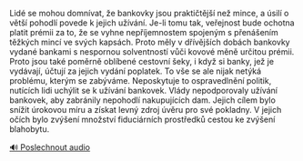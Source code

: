 
Lidé se mohou domnívat, že bankovky jsou praktičtější než mince, a úsilí o větší pohodlí povede k jejich užívání. Je-li tomu tak, veřejnost bude ochotna platit prémii za to, že se vyhne nepříjemnostem spojeným s přenášením těžkých mincí ve svých kapsách. Proto měly v dřívějších dobách bankovky vydané bankami s nespornou solventností vůči kovové měně určitou prémii. Proto jsou také poměrně oblíbené cestovní šeky, i když si banky, jež je vydávají, účtují za jejich vydání poplatek. To vše se ale nijak netýká problému, kterým se zabýváme. Neposkytuje to ospravedlnění politik, nutících lidi uchýlit se k užívání bankovek. Vlády nepodporovaly užívání bankovek, aby zabránily nepohodlí nakupujících dam. Jejich cílem bylo snížit úrokovou míru a získat levný zdroj úvěru pro své pokladny. V jejich očích bylo zvýšení množství fiduciárních prostředků cestou ke zvýšení blahobytu.

[🔊 Poslechnout audio](/data/7-paragraphs/audio/chapter_83/para_001-Lid-se-mohou-domnvat-e-bankovky-jsou-praktit.mp3)
